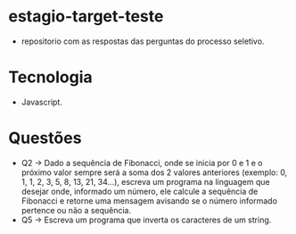 # estagio-target-teste
- repositorio com as respostas das perguntas do processo seletivo.

# Tecnologia
- Javascript.

# Questões
- Q2 -> Dado a sequência de Fibonacci, onde se inicia por 0 e 1 e o próximo valor sempre será a soma dos 2 valores anteriores (exemplo: 0, 1, 1, 2, 3, 5, 8, 13, 21, 34...), escreva um programa na linguagem que desejar onde, informado um número, ele calcule a sequência de Fibonacci e retorne uma mensagem avisando se o número informado pertence ou não a sequência.
- Q5 -> Escreva um programa que inverta os caracteres de um string.
